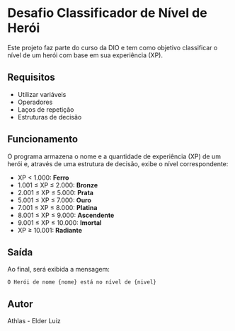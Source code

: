 # Desafio Classificador de Nível de Herói

Este projeto faz parte do curso da DIO e tem como objetivo classificar o nível de um herói com base em sua experiência (XP).

## Requisitos

- Utilizar variáveis
- Operadores
- Laços de repetição
- Estruturas de decisão

## Funcionamento

O programa armazena o nome e a quantidade de experiência (XP) de um herói e, através de uma estrutura de decisão, exibe o nível correspondente:

- XP < 1.000: **Ferro**
- 1.001 ≤ XP ≤ 2.000: **Bronze**
- 2.001 ≤ XP ≤ 5.000: **Prata**
- 5.001 ≤ XP ≤ 7.000: **Ouro**
- 7.001 ≤ XP ≤ 8.000: **Platina**
- 8.001 ≤ XP ≤ 9.000: **Ascendente**
- 9.001 ≤ XP ≤ 10.000: **Imortal**
- XP ≥ 10.001: **Radiante**

## Saída

Ao final, será exibida a mensagem:

```
O Herói de nome {nome} está no nível de {nivel}
```

## Autor

Athlas - Elder Luiz
